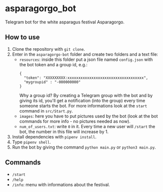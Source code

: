 # asparagorgo_bot
Telegram bot for the white asparagus festival Asparagorgo.

## How to use
1. Clone the repository with `git clone`.
2. Enter in the `asparagorgo-bot` folder and create two folders and a text file:
   * `resources`: inside this folder put a json file named `config.json` with the bot token and a group id, e.g.:
      ```
      {
        "token": "XXXXXXXXX:xxxxxxxxxxxxxxxxxxxxxxxxxxxxxxxxxxx",
        "mygroupid" : "-000000000"
      }
      ```
      Why a group id? By creating a Telegram group with the bot and by giving its id, you'll get a notification (into the group) every time someone starts the bot. For more informations look at the `start` command in `src/Start.py`.
   * `images`: here you have to put pictures used by the bot (look at the bot commands for more info - no pictures needed as now).
   * `num_of_users.txt`: write `0` in it. Every time a new user will `/start` the bot, the number in this file will increase by 1.
3. Install dependencies with `pipenv install`.
4. Type `pipenv shell`.
5. Run the bot by giving the command `python main.py` or `python3 main.py`.

## Commands
* `/start`
* `/help`
* `/info`: menu with informations about the festival.
